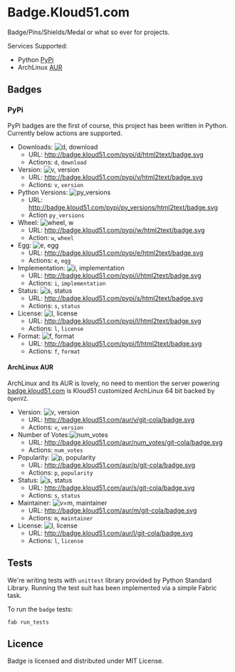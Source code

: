 # Badge.Kloud51.com

Badge/Pins/Shields/Medal or what so ever for projects.

Services Supported:

* Python [PyPi](https://pypi.python.org/)
* ArchLinux [AUR](https://aur.archlinux.org/)


## Badges

### PyPi

PyPi badges are the first of course, this project has been written in Python.
Currently below actions are supported.


* Downloads: ![d, download](http://badge.kloud51.com/pypi/d/html2text/badge.svg)
  * URL:  http://badge.kloud51.com/pypi/d/html2text/badge.svg
  * Actions: `d`, `download`
* Version: ![v, version](http://badge.kloud51.com/pypi/v/html2text/badge.svg)
  * URL: http://badge.kloud51.com/pypi/v/html2text/badge.svg
  * Actions: `v`, `version`
* Python Versions: ![py_versions](http://badge.kloud51.com/pypi/py_versions/html2text/badge.svg)
  * URL: http://badge.kloud51.com/pypi/py_versions/html2text/badge.svg
  * Action `py_versions`
* Wheel: ![wheel, w](http://badge.kloud51.com/pypi/w/html2text/badge.svg)
  * URL: http://badge.kloud51.com/pypi/w/html2text/badge.svg
  * Action: `w`, `wheel`
* Egg: ![e, egg](http://badge.kloud51.com/pypi/e/html2text/badge.svg)
  * URL: http://badge.kloud51.com/pypi/e/html2text/badge.svg
  * Actions: `e`, `egg`
* Implementation: ![i, implementation](http://badge.kloud51.com/pypi/i/html2text/badge.svg)
  * URL: http://badge.kloud51.com/pypi/i/html2text/badge.svg
  * Actions: `i`, `implementation`
* Status: ![s, status](http://badge.kloud51.com/pypi/s/html2text/badge.svg)
  * URL: http://badge.kloud51.com/pypi/s/html2text/badge.svg
  * Actions: `s`, `status`
* License: ![l, license](http://badge.kloud51.com/pypi/l/html2text/badge.svg) 
  * URL: http://badge.kloud51.com/pypi/l/html2text/badge.svg
  * Actions: `l`, `license`
* Format: ![f, format](http://badge.kloud51.com/pypi/f/html2text/badge.svg)
  * URL: http://badge.kloud51.com/pypi/f/html2text/badge.svg
  * Actions: `f`, `format`


#### ArchLinux AUR

ArchLinux and its AUR is lovely, no need to mention the server powering [badge.kloud51.com](http://badge.kloud51.com)
is Kloud51 customized ArchLinux 64 bit backed by `OpenVZ`.

* Version: ![v, version](http://badge.kloud51.com/aur/v/git-cola/badge.svg)
  * URL: http://badge.kloud51.com/aur/v/git-cola/badge.svg
  * Actions: `v`, `version`
* Number of Votes:![num_votes](http://badge.kloud51.com/aur/num_votes/git-cola/badge.svg)
  * URL: http://badge.kloud51.com/aur/num_votes/git-cola/badge.svg
  * Actions: `num_votes`
* Popularity: ![p, popularity](http://badge.kloud51.com/aur/p/git-cola/badge.svg)
  * URL: http://badge.kloud51.com/aur/p/git-cola/badge.svg
  * Actions: `p`, `popularity`
* Status: ![s, status](http://badge.kloud51.com/aur/s/git-cola/badge.svg)
  * URL: http://badge.kloud51.com/aur/s/git-cola/badge.svg
  * Actions: `s`, `status`
* Maintainer: ![v=m, maintainer](http://badge.kloud51.com/aur/m/git-cola/badge.svg)
  * URL: http://badge.kloud51.com/aur/m/git-cola/badge.svg
  * Actions: `m`, `maintainer`
* License: ![l, license](http://badge.kloud51.com/aur/l/git-cola/badge.svg)
  * URL: http://badge.kloud51.com/aur/l/git-cola/badge.svg
  * Actions: `l`, `license`



## Tests

We're writing tests with `unittest` library provided by Python Standard Library.
Running the test suit has been implemented via a simple Fabric task.

To run the `badge` tests:

```
fab run_tests
```

## Licence

Badge is licensed and distributed under MIT License.
